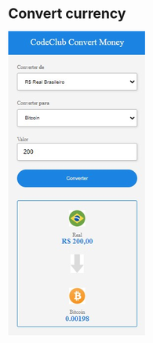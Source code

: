 # Convert currency




<img src="https://github.com/JaidenesBrito/Project-convert-currency/blob/master/img/bitcoin%20project.jpg?raw=true">
